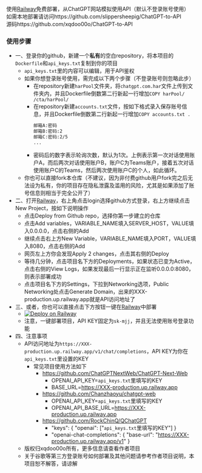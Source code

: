 使用[Railway](https://railway.app)免费部署，从ChatGPT网站模拟使用API（默认不登录账号使用）  
如需本地部署请访问https://github.com/slippersheepig/ChatGPT-to-API  
源码https://github.com/xqdoo00o/ChatGPT-to-API  
### 使用步骤
- 一、登录你的github，新建一个**私有**的空白repository，将本项目的`Dockerfile`和`api_keys.txt`复制到你的项目
  + `api_keys.txt`里的内容可以编辑，用于API鉴权
  + 如果你想登录账号使用，需完成以下两个步骤（不登录账号则忽略此步）
    + 在repository新建`harPool`文件夹，将`chatgpt.com.har`文件上传到文件夹内，并且Dockerfile倒数第二行新起一行增加`COPY harPool/ /cta/harPool/`
    + 在repository新建`accounts.txt`文件，按如下格式录入保存账号信息，并且Dockerfile倒数第二行新起一行增加`COPY accounts.txt .`
      ```bash
      邮箱A:密码
      邮箱B:密码:2
      邮箱C:密码:2/5
      ...
      ```
    + 密码后的数字表示轮询次数，默认为1次。上例表示第一次对话使用账户A，而后两次对话使用账户B，账户C为Teams账户，接着五次对话使用账户C的Teams，然后两次使用账户C的个人，如此循环。
  + 你也可以直接fork本仓库（不建议，因为非付费github用户fork完之后无法设为私有，你的项目存在隐私泄露及滥用的风险，尤其是如果添加了账号信息则相当于完全公开了）
- 二、打开[Railway](https://railway.app)，右上角点击login选择github方式登录，右上方继续点击New Project，按如下说明操作
  + 点击Deploy from Github repo，选择你第一步建立的仓库
  + 点击Add variables，VARIABLE_NAME填入SERVER_HOST，VALUE填入0.0.0.0，点击右侧的Add
  + 继续点击右上方New Variable，VARIABLE_NAME填入PORT，VALUE填入8080，点击右侧的Add
  + 网页左上方你会发现Apply 2 changes，点击其右侧的Deploy
  + 等待几分钟，点击项目名下方的Deployments，如果状态已变为Active，点击右侧的View Logs，如果发现最后一行显示正在监听0.0.0.0:8080，则表示部署成功
  + 点击项目名下方的Settings，下拉到Networking选项，Public Networking处点击Generate Domain，出来的XXX-production.up.railway.app就是API访问地址了
- 三、或者，你也可以直接点击下方按钮一键在[Railway](https://railway.app)中部署
  + [![Deploy on Railway](https://railway.app/button.svg)](https://railway.app/template/Yxd_qk?referralCode=5JJc9I)
  + 注意，一键部署项目，API KEY固定为`sk-mjj`，并且无法使用账号登录功能
- 四、注意事项
  + API访问地址为`https://XXX-production.up.railway.app/v1/chat/completions`，API KEY为你在`api_keys.txt`里设置的KEY
    + 常见项目使用方法如下
      + https://github.com/ChatGPTNextWeb/ChatGPT-Next-Web
        + OPENAI_API_KEY=`api_keys.txt`里填写的KEY
        + BASE_URL=https://XXX-production.up.railway.app
      + https://github.com/Chanzhaoyu/chatgpt-web
        + OPENAI_API_KEY=`api_keys.txt`里填写的KEY
        + OPENAI_API_BASE_URL=https://XXX-production.up.railway.app
      + https://github.com/RockChinQ/QChatGPT
        + "keys": { "openai": ["`api_keys.txt`里填写的KEY"] }
        + "openai-chat-completions": { "base-url": "https://XXX-production.up.railway.app/v1" }
  + 版权归xqdoo00o所有，更多信息请查看作者项目
  + 关于谷歌等第三方登录账号如何部署及其他问题请参考作者项目说明，本项目恕不解答，请谅解

